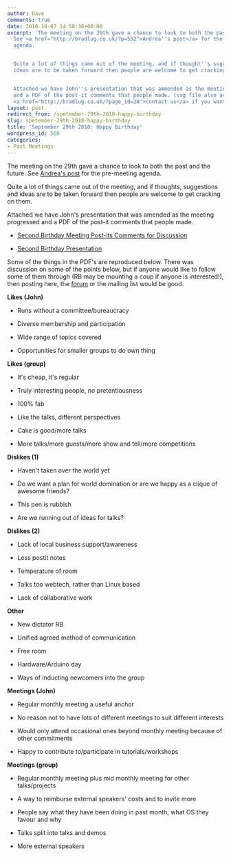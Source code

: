 ```yaml
---
author: Dave
comments: true
date: 2010-10-07 14:58:36+00:00
excerpt: 'The meeting on the 29th gave a chance to look to both the past and the future.
  See <a href="http://bradlug.co.uk/?p=552">Andrea''s post</a> for the pre-meeting
  agenda.


  Quite a lot of things came out of the meeting, and if thought''s suggestions and
  ideas are to be taken forward then people are welcome to get cracking on them.


  Attached we have John''s presentation that was ammended as the meeting progressed
  and a PDF of the post-it comments that people made. (svg file also available - please
  <a href="http://bradlug.co.uk/?page_id=20">contact us</a> if you want it.).'
layout: post
redirect_from: /spetember-29th-2010-happy-birthday
slug: spetember-29th-2010-happy-birthday
title: 'September 29th 2010: Happy Birthday'
wordpress_id: 560
categories:
- Past Meetings
---
```


The meeting on the 29th gave a chance to look to both the past and the future. See [Andrea's post](http://bradlug.co.uk/blog/2010/09/27/september-29th-2010-our-2nd-birthday) for the pre-meeting agenda.

Quite a lot of things came out of the meeting, and if thoughts, suggestions and ideas are to be taken forward then people are welcome to get cracking on them.

Attached we have John's presentation that was amended as the meeting progressed and a PDF of the post-it comments that people made.



	
  * [Second Birthday Meeting Post-its Comments for Discussion](http://bradlug.co.uk/blog/2010/10/07/files/Second_birthday_discussion.pdf)

	
  * [Second Birthday Presentation](http://bradlug.co.uk/blog/2010/10/07/files/Second_birthday.odp)


Some of the things in the PDF's are reproduced below. There was discussion on some of the points below, but if anyone would like to follow some of them through (RB may be mounting a coup if anyone is interested!), then posting here, the [forum](http://bradlug.proboards.com/) or the mailing list would be good.

**Likes (John)**



	
  * Runs without a committee/bureaucracy

	
  * Diverse membership and participation

	
  * Wide range of topics covered

	
  * Opportunities for smaller groups to do own thing


**Likes (group)**



	
  * It's cheap, it's regular

	
  * Truly interesting people, no pretentiousness

	
  * 100% fab

	
  * Like the talks, different perspectives

	
  * Cake is good/more talks

	
  * More talks/more guests/more show and tell/more competitions


**Dislikes (1)**



	
  * Haven't taken over the world yet

	
  * Do we want a plan for world domination or are we happy as a clique of awesome friends?

	
  * This pen is rubbish

	
  * Are we running out of ideas for talks?


**Dislikes (2)**



	
  * Lack of local business support/awareness

	
  * Less postit notes

	
  * Temperature of room

	
  * Talks too webtech, rather than Linux based

	
  * Lack of collaborative work


**Other**



	
  * New dictator RB

	
  * Unified agreed method of communication

	
  * Free room

	
  * Hardware/Arduino day

	
  * Ways of inducting newcomers into the group


**Meetings (John)**



	
  * Regular monthly meeting a useful anchor

	
  * No reason not to have lots of different meetings to suit different interests

	
  * Would only attend occasional ones beyond monthly meeting because of other commitments

	
  * Happy to contribute to/participate in tutorials/workshops


**Meetings (group)**



	
  * Regular monthly meeting plus mid monthly meeting for other talks/projects

	
  * A way to reimburse external speakers' costs and to invite more

	
  * People say what they have been doing in past month, what OS they favour and why

	
  * Talks split into talks and demos

	
  * More external speakers


